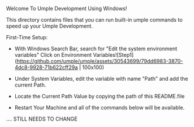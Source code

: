 Welcome To Umple Development Using Windows!

This directory contains files that you can run built-in umple commands to speed up your Umple Development.

First-Time Setup:
- With Windows Search Bar, search for "Edit the system environment variables"
  Click on Environment Variables![Step1](https://github.com/umple/umple/assets/30543699/79dd6983-3870-4dc8-9928-71b622cff29a | 100x100)

- Under System Variables, edit the variable with name "Path" and add the current Path.
- Locate the Current Path Value by copying the path of this README.file

- Restart Your Machine and all of the commands below will be available.

.... STILL NEEDS TO CHANGE

